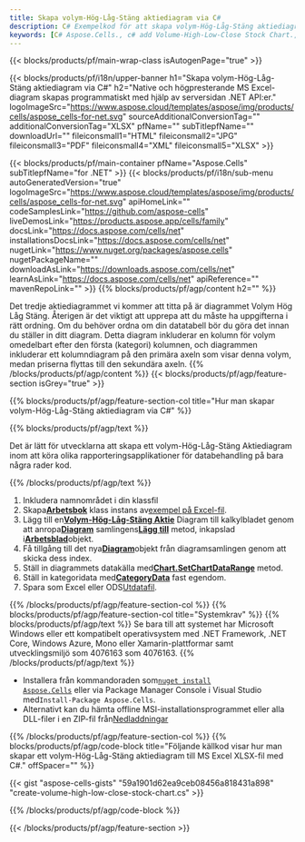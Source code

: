```yaml
---
title: Skapa volym-Hög-Låg-Stäng aktiediagram via C#
description: C# Exempelkod för att skapa volym-Hög-Låg-Stäng aktiediagram till Excel med hjälp av .NET Library. Använd den här koden för att skapa ett volym-Hög-Låg-Stäng aktiediagram till MS Excel inom VB.NET, Asp.NET eller någon .NET-baserad applikation.
keywords: [C# Aspose.Cells., c# add Volume-High-Low-Close Stock Chart., c# insert Volume-High-Low-Close Stock Chart., c# create Volume-High-Low-Close Stock Chart]
---
```

{{< blocks/products/pf/main-wrap-class isAutogenPage="true" >}}

{{< blocks/products/pf/i18n/upper-banner h1="Skapa volym-Hög-Låg-Stäng aktiediagram via C#" h2="Native och högpresterande MS Excel-diagram skapas programmatiskt med hjälp av serversidan .NET API:er." logoImageSrc="https://www.aspose.cloud/templates/aspose/img/products/cells/aspose_cells-for-net.svg" sourceAdditionalConversionTag="" additionalConversionTag="XLSX" pfName="" subTitlepfName="" downloadUrl="" fileiconsmall1="HTML" fileiconsmall2="JPG" fileiconsmall3="PDF" fileiconsmall4="XML" fileiconsmall5="XLSX" >}}

{{< blocks/products/pf/main-container pfName="Aspose.Cells" subTitlepfName="for .NET" >}}
{{< blocks/products/pf/i18n/sub-menu autoGeneratedVersion="true" logoImageSrc="https://www.aspose.cloud/templates/aspose/img/products/cells/aspose_cells-for-net.svg" apiHomeLink="" codeSamplesLink="https://github.com/aspose-cells" liveDemosLink="https://products.aspose.app/cells/family" docsLink="https://docs.aspose.com/cells/net" installationsDocsLink="https://docs.aspose.com/cells/net" nugetLink="https://www.nuget.org/packages/aspose.cells" nugetPackageName="" downloadAsLink="https://downloads.aspose.com/cells/net" learnAsLink="https://docs.aspose.com/cells/net" apiReference="" mavenRepoLink="" >}}
{{% blocks/products/pf/agp/content h2="" %}}

Det tredje aktiediagrammet vi kommer att titta på är diagrammet Volym Hög Låg Stäng. Återigen är det viktigt att upprepa att du måste ha uppgifterna i rätt ordning. Om du behöver ordna om din datatabell bör du göra det innan du ställer in ditt diagram. Detta diagram inkluderar en kolumn för volym omedelbart efter den första (kategori) kolumnen, och diagrammen inkluderar ett kolumndiagram på den primära axeln som visar denna volym, medan priserna flyttas till den sekundära axeln.
{{% /blocks/products/pf/agp/content %}}
{{< blocks/products/pf/agp/feature-section isGrey="true" >}}

{{% blocks/products/pf/agp/feature-section-col title="Hur man skapar volym-Hög-Låg-Stäng aktiediagram via C#" %}}

{{% blocks/products/pf/agp/text %}}

Det är lätt för utvecklarna att skapa ett volym-Hög-Låg-Stäng Aktiediagram inom att köra olika rapporteringsapplikationer för databehandling på bara några rader kod.

{{% /blocks/products/pf/agp/text %}}

1. Inkludera namnområdet i din klassfil
1.  Skapa[**Arbetsbok**](https://reference.aspose.com/cells/net/aspose.cells/workbook) klass instans av[exempel på Excel-fil](Volume-High-Low-Close.xlsx).
1.  Lägg till en[**Volym-Hög-Låg-Stäng Aktie**](https://reference.aspose.com/cells/net/aspose.cells.charts/charttype) Diagram till kalkylbladet genom att anropa[**Diagram**](https://reference.aspose.com/cells/net/aspose.cells.charts/chartcollection) samlingens[**Lägg till**](https://reference.aspose.com/cells/net/aspose.cells.charts/chartcollection/methods/add) metod, inkapslad i[**Arbetsblad**](https://reference.aspose.com/cells/net/aspose.cells/worksheet)objekt.
1.  Få tillgång till det nya[**Diagram**](https://reference.aspose.com/cells/net/aspose.cells.charts/chart)objekt från diagramsamlingen genom att skicka dess index.
1.  Ställ in diagrammets datakälla med[**Chart.SetChartDataRange**](https://reference.aspose.com/cells/net/aspose.cells.charts/chart/methods/setchartdatarange) metod.
1.  Ställ in kategoridata med[**CategoryData**](https://reference.aspose.com/cells/net/aspose.cells.charts/seriescollection/categorydata/) fast egendom.
1.  Spara som Excel eller ODS[Utdatafil](out.xlsx).

{{% /blocks/products/pf/agp/feature-section-col %}}
{{% blocks/products/pf/agp/feature-section-col title="Systemkrav" %}}
{{% blocks/products/pf/agp/text %}}
Se bara till att systemet har Microsoft Windows eller ett kompatibelt operativsystem med .NET Framework, .NET Core, Windows Azure, Mono eller Xamarin-plattformar samt utvecklingsmiljö som 4076163 som 4076163.
{{% /blocks/products/pf/agp/text %}}
-  Installera från kommandoraden som<code><a href="https://downloads.aspose.com/cells/net">nuget install Aspose.Cells</a></code> eller via Package Manager Console i Visual Studio med<code>Install-Package Aspose.Cells</code>.
-  Alternativt kan du hämta offline MSI-installationsprogrammet eller alla DLL-filer i en ZIP-fil från<a href="https://downloads.aspose.com/cells/net">Nedladdningar</a>

{{% /blocks/products/pf/agp/feature-section-col %}}
{{% blocks/products/pf/agp/code-block title="Följande källkod visar hur man skapar ett volym-Hög-Låg-Stäng aktiediagram till MS Excel XLSX-fil med C#." offSpacer="" %}}

{{< gist "aspose-cells-gists" "59a1901d62ea9ceb08456a818431a898" "create-volume-high-low-close-stock-chart.cs" >}}

{{% /blocks/products/pf/agp/code-block %}}

{{< /blocks/products/pf/agp/feature-section >}}

<!-- aboutfile Starts -->
